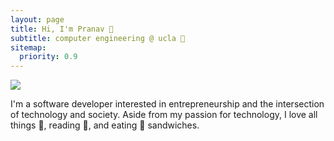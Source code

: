 ```yaml
---
layout: page
title: Hi, I'm Pranav 👋
subtitle: computer engineering @ ucla 🐻
sitemap:
  priority: 0.9
---
```


<img src="{{ '/assets/img/pudhina.jpg' | prepend: site.baseurl }}" id="about-img">

<div id="describe-text">
	<p>I'm a software developer interested in entrepreneurship and the intersection of technology and society. Aside from my passion for technology, I love all things 🏀, reading 📖, and eating 🍗 sandwiches.</p>
</div>